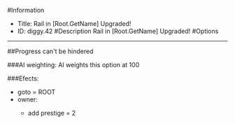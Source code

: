 #Information
 - Title: Rail in [Root.GetName] Upgraded!
 - ID: diggy.42
#Description
Rail in [Root.GetName] Upgraded!
#Options

___
##Progress can't be hindered

###AI weighting:
AI weights this option at 100


###Efects:<ul><li>goto = ROOT</li><li>owner:</li><ul><li>add prestige = 2</li></ul></ul>
